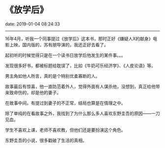 # 《放学后》
date: 2019-01-04 08:24:33

---

16年4月，听我一个同事提过《放学后》这本书，那时正好《嫌疑人X的献身》电影上映，国内版的，苏有朋导演的，我还正好去看了。

起初听的时候觉得只是在一个读书日放学后他发生的某件事。。。

发现很多好书，都被标题给耽误了，比如《牛奶可乐经济学》、《人皮论语》等。

男主角如他人所言，真的是个特别优柔寡断的人。

故事最后有惊喜，他一直防范着外人，觉得外面有人谋杀他，没想到，真正给他带来致命伤的，却是他的妻子。

在故事中间，有提过到妻子的不正常，结局也算是在情理之中。

除了单纯的在看故事之外，我找到了为什么那么多人喜欢东野圭吾的原因——一刀见血。

学生不喜欢上课，老师不喜欢教，但他们还是要扮演这个角色。

东野圭吾的小说，很多戳破了生活的真相。

